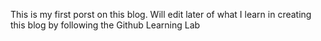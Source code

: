 This is my first porst on this blog. Will edit later of what I learn in creating this blog by following the Github Learning Lab
